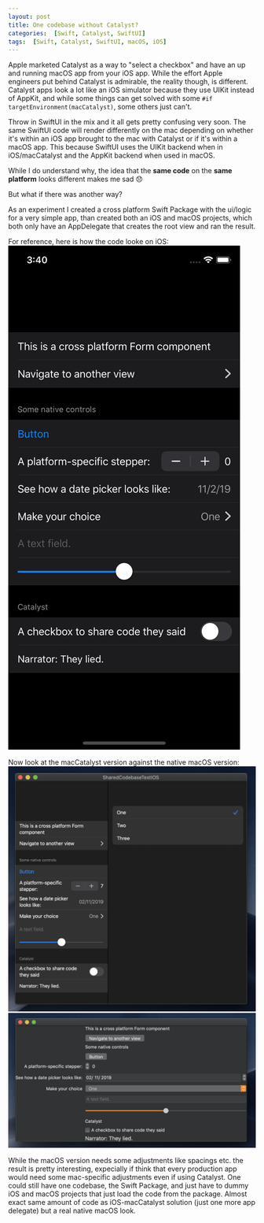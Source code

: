 ```yaml
---
layout: post
title: One codebase without Catalyst?
categories:  [Swift, Catalyst, SwiftUI]
tags:  [Swift, Catalyst, SwiftUI, macOS, iOS]
---
```


Apple marketed Catalyst as a way to "select a checkbox" and have an up and running macOS app from your iOS app.
While the effort Apple engineers put behind Catalyst is admirable, the reality though, is different.
Catalyst apps look a lot like an iOS simulator because they use UIKit instead of AppKit, and while some things can get solved with some `#if targetEnvironment(macCatalyst)`,
some others just can't.

Throw in SwiftUI in the mix and it all gets pretty confusing very soon.
The same SwiftUI code will render differently on the mac depending on whether it's within an iOS app brought to the mac
with Catalyst or if it's within a macOS app. This because SwiftUI uses the UIKit backend when in iOS/macCatalyst and the
AppKit backend when used in macOS.

While I do understand why, the idea that the **same code** on the **same platform** looks different makes me sad 😞

But what if there was another way?

As an experiment I created a cross platform Swift Package with the ui/logic for a very simple app, than created both an iOS and macOS
projects, which both only have an AppDelegate that creates the root view and ran the result.

For reference, here is how the code looke on iOS:
![](/img/sharedcodebaseIOS.png)

Now look at the macCatalyst version against the native macOS version:
![](/img/sharedcodebaseCATALYST.png)
![](/img/sharedcodebaseMACOS.png)

While the macOS version needs some adjustments like spacings etc. the result is pretty interesting, expecially if think that 
every production app would need some mac-specific adjustments even if using Catalyst.
One could still have one codebase, the Swift Package, and just have to dummy iOS and macOS projects that just load the code from the package.
Almost exact same amount of code as iOS-macCatalyst solution (just one more app delegate) but a real native macOS look.
